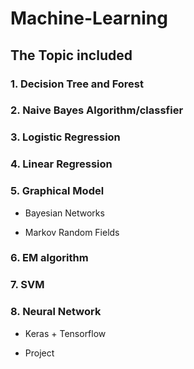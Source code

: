 # Machine-Learning
## The Topic included  
### 1. Decision Tree and Forest  
### 2. Naive Bayes Algorithm/classfier  
### 3. Logistic Regression  
### 4. Linear Regression  
### 5. Graphical Model  
* Bayesian Networks  
+ Markov Random Fields  
### 6. EM algorithm  
### 7. SVM  
### 8. Neural Network  
* Keras + Tensorflow  
+ Project  
